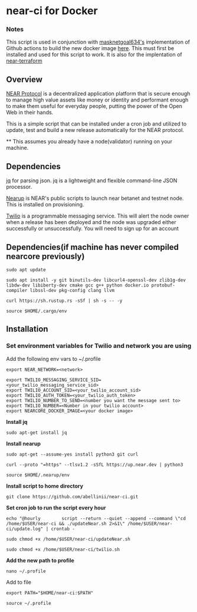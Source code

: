 # near-ci for Docker

### Notes

This script is used in conjunction with [masknetgoal634's](https://github.com/masknetgoal634) implementation of Github actions to build the new docker image [here](https://github.com/masknetgoal634/nearcore-deploy). This must first be installed and used for this script to work. It is also for the implentation of [near-terraform](https://github.com/abellinii/near-terraform) 

## Overview

[NEAR Protocol](https://near.org/) is a decentralized application platform that is secure enough to manage high value assets like money or identity and performant enough to make them useful for everyday people, putting the power of the Open Web in their hands.

This is a simple script that can be installed under a cron job and utilized to update, test and build a new release automatically for the NEAR protocol. 

** This assumes you already have a node(validator) running on your machine. 


## Dependencies

[jq](https://stedolan.github.io/jq/) for parsing json. jq is a lightweight and flexible command-line JSON processor.

[Nearup](https://github.com/near/nearup) is NEAR's public scripts to launch near betanet and testnet node. This is installed on provisioning.

[Twilio](https://www.twilio.com/) is a programmable messaging service. This will alert the node owner when a release has been deployed and the node was upgraded either successfully or unsuccessfully. You will need to sign up for an account

## Dependencies(if machine has never compiled nearcore previously)

```sudo apt update```

```sudo apt install -y git binutils-dev libcurl4-openssl-dev zlib1g-dev libdw-dev libiberty-dev cmake gcc g++ python docker.io protobuf-compiler libssl-dev pkg-config clang llvm```

```curl https://sh.rustup.rs -sSf | sh -s -- -y```

```source $HOME/.cargo/env```



## Installation

### Set environment variables for Twilio and network you are using

Add the following env vars to ~/.profile

```export NEAR_NETWORK=<network>```
```
export TWILIO_MESSAGING_SERVICE_SID=<your_twilio_messaging_service_sid>
export TWILIO_ACCOUNT_SID=<your_twilio_account_sid>
export TWILIO_AUTH_TOKEN=<your_twilio_auth_token>
export TWILIO_NUMBER_TO_SEND=<number you want the message sent to> 
export TWILIO_NUMBER=<Number in your twilio account>
export NEARCORE_DOCKER_IMAGE=<your docker image>
```
**Install jq**

```sudo apt-get install jq```

**Install nearup**

```sudo apt-get --assume-yes install python3 git curl```

```curl --proto "=https" --tlsv1.2 -sSfL https://up.near.dev | python3```

```source $HOME/.nearup/env```


**Install script to home directory**

```git clone https://github.com/abellinii/near-ci.git```

**Set cron job to run the script every hour**

```echo "@hourly        script --return --quiet --append --command \"cd /home/$USER/near-ci && ./updateNear.sh 2>&1\" /home/$USER/near-ci/update.log" | crontab -```

```sudo chmod +x /home/$USER/near-ci/updateNear.sh```

```sudo chmod +x /home/$USER/near-ci/twilio.sh```

**Add the new path to profile**

```nano ~/.profile```

Add to file

```export PATH="$HOME/near-ci:$PATH"```

```source ~/.profile```




